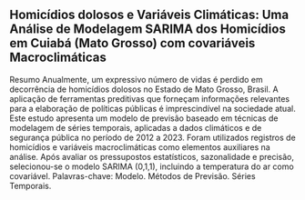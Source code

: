 ## Homicídios dolosos e Variáveis Climáticas: Uma Análise de Modelagem SARIMA dos Homicídios em Cuiabá (Mato Grosso) com covariáveis Macroclimáticas 

Resumo
Anualmente, um expressivo número de vidas é perdido em decorrência de homicídios dolosos no Estado de Mato Grosso, Brasil. A aplicação de ferramentas preditivas que forneçam informações relevantes para a elaboração de políticas públicas é imprescindível na sociedade atual. Este estudo apresenta um modelo de previsão baseado em técnicas de modelagem de séries temporais, aplicadas a dados climáticos e de segurança pública no período de 2012 a 2023. Foram utilizados registros de homicídios e variáveis macroclimáticas como elementos auxiliares na análise. Após avaliar os pressupostos estatísticos, sazonalidade e precisão, selecionou-se o modelo SARIMA (0,1,1), incluindo a temperatura do ar como covariável.
Palavras-chave: Modelo. Métodos de Previsão. Séries Temporais.
